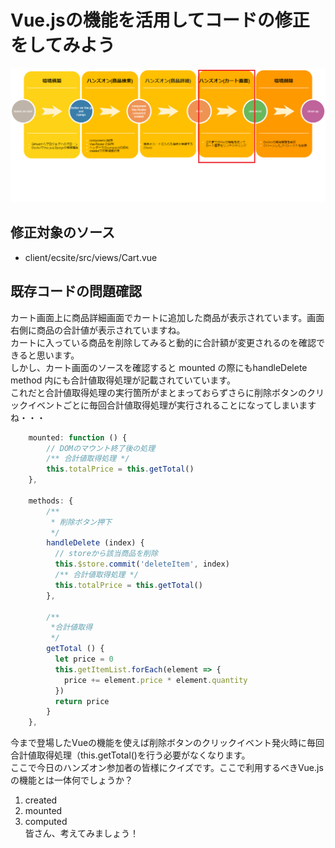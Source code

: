 # Vue.jsの機能を活用してコードの修正をしてみよう

![gras](img/handson_cart.png)

## 修正対象のソース
* client/ecsite/src/views/Cart.vue

## 既存コードの問題確認  
カート画面上に商品詳細画面でカートに追加した商品が表示されています。画面右側に商品の合計値が表示されていますね。  
カートに入っている商品を削除してみると動的に合計額が変更されるのを確認できると思います。  
しかし、カート画面のソースを確認すると mounted の際にもhandleDelete method 内にも合計値取得処理が記載されていています。  
これだと合計値取得処理の実行箇所がまとまっておらずさらに削除ボタンのクリックイベントごとに毎回合計値取得処理が実行されることになってしまいますね・・・

```javascript
    mounted: function () {
        // DOMのマウント終了後の処理
        /** 合計値取得処理 */
        this.totalPrice = this.getTotal()
    },

    methods: {
        /**
         * 削除ボタン押下
         */
        handleDelete (index) {
          // storeから該当商品を削除
          this.$store.commit('deleteItem', index)
          /** 合計値取得処理 */
          this.totalPrice = this.getTotal()
        },

        /**
         *合計値取得 
         */
        getTotal () {
          let price = 0
          this.getItemList.forEach(element => {
            price += element.price * element.quantity
          })
          return price
        }
    },
```

今まで登場したVueの機能を使えば削除ボタンのクリックイベント発火時に毎回合計値取得処理（this.getTotal()を行う必要がなくなります。  
ここで今日のハンズオン参加者の皆様にクイズです。ここで利用するべきVue.jsの機能とは一体何でしょうか？
1. created
2. mounted
3. computed  
皆さん、考えてみましょう！
